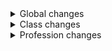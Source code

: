 <details>
    <summary>Global changes</summary>
    <ul>
        <li>LFG is disabled.</li>
    </ul>
</details>
<details>
    <summary>Class changes</summary>
        <i>Shaman</i>
        <ul>
            <li>Hearthstone counts as an Air, Fire, Earth and Water totem.</li>
        </ul>
        <i>Warlock</i>
        <ul>
            <li>Soul Shards can be stacked on a single bag slot.</li>
        </ul>
        <i>Warrior</i>
        <ul>
            <li>Warbringer talent is now on the first row of the Protection talent tree.</li>
        </ul>
</details>
<details>
    <summary>Profession changes</summary>
    <i>Leatherworking</i>
    <ul>
        <li>Light Armor Kit now also grants 1 stamina.</li>
        <li>Medium Armor Kit now also grants 2 stamina.</li>
        <li>Heavy Armor Kit now also grants 3 stamina.</li>
        <li>Thick Armor Kit now also grants 4 stamina.</li>
        <li>Rugged Armor Kit now also grants 5 stamina.</li>
    </ul>
</details>
